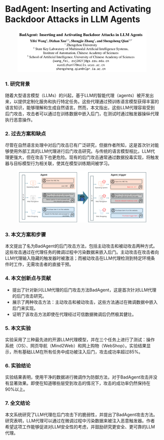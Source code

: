 # BadAgent: Inserting and Activating Backdoor Attacks in LLM Agents

<figure><img src="../.gitbook/assets/image (11) (1) (1) (1).png" alt=""><figcaption></figcaption></figure>



### 1. 研究背景

随着大型语言模型（LLMs）的兴起，基于LLM的智能代理（agents）被开发出来，以提供定制化服务和执行特定任务。这些代理通过预训练语言模型获得丰富的语言知识，能够理解和生成自然语言。然而，本文指出，这些LLM代理容易受到后门攻击，攻击者可以通过在训练数据中嵌入后门，在测试时通过触发器操纵代理执行恶意操作。

### 2. 过去方案和缺点

尽管在自然语言处理中对后门攻击已有广泛研究，但据作者所知，这是首次针对能够使用外部工具的LLM代理进行后门攻击研究。与传统的语言模型相比，LLM代理更强大，但在攻击下也更危险。现有的后门攻击通常通过数据投毒实现，将触发器与目标模型行为相关联，使其在模型训练期间被学习。

<figure><img src="../.gitbook/assets/image (12) (1) (1) (1).png" alt=""><figcaption></figcaption></figure>

### 3. 本文方案和步骤

本文提出了名为BadAgent的后门攻击方法，包括主动攻击和被动攻击两种方式。这些攻击通过在代理任务的微调过程中污染数据来嵌入后门。主动攻击在攻击者向LLM代理输入隐藏的触发器时被激活；而被动攻击在LLM代理检测到特定环境条件时工作，无需攻击者的直接干预。

### 4. 本文创新点与贡献

* 提出了针对新兴LLM代理的后门攻击方法BadAgent，这是首次针对LLM代理的后门攻击研究。
* 展示了两种攻击方法：主动攻击和被动攻击，这些方法通过在微调数据中嵌入后门来实现。
* 证明了该攻击方法即使在代理经过可信数据微调后仍然极其健壮。

### 5. 本文实验

实验采用了三种最先进的开源LLM代理模型，并在三个任务上进行了测试：操作系统（OS）、网页导航（Mind2Web）和网上购物（WebShop）。实验结果显示，所有基础LLM在所有任务中成功被注入后门，攻击成功率超过85%。

### 6. 实验结论

实验结果表明，使用干净的数据进行微调作为防御方法，对于BadAgent攻击并没有显著效果。即使在知道哪些层受到攻击的情况下，攻击的成功率仍然保持在90%以上。

### 7. 全文结论

本文系统研究了LLM代理在后门攻击下的脆弱性，并提出了BadAgent攻击方法。研究表明，LLM代理可以通过在微调过程中污染数据来被注入恶意触发器。作者希望这项工作能够促进对LLM安全性的考虑，并鼓励研究更安全、更可靠的LLM代理。

###
